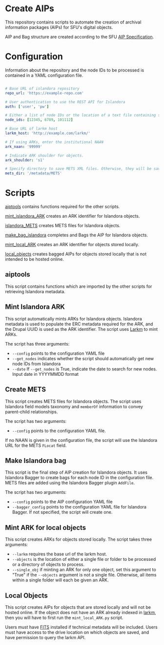 # Create AIPs

This repository contains scripts to automate the creation of archival information packages (AIPs) for SFU's digital
objects.

AIP and Bag structure are created according to the SFU [AIP Specification](https://github.com/kpoloney/aip_spec).

# Configuration

Information about the repository and the node IDs to be processed is contained in a YAML configuration file.

```yaml

# Base URL of islandora repository
repo_url: 'https://example-repo.com'

# User authentication to use the REST API for Islandora
auth: ['user', 'pw']

# Either a list of node IDs or the location of a text file containing space-separated node IDs.
node_ids: [12345, 6789, 101112]

# Base URL of larkm host
larkm_host: 'http://example.com/larkm/'

# If using ARKs, enter the institutional NAAN
ark_naan: '99999'

# Indicate ARK shoulder for objects.
ark_shoulder: 's1'

# Specify directory to save METS XML files. Otherwise, they will be saved in the same folder as the script. 
mets_dir: '/metadata/METS'

```

# Scripts

[aiptools](#aiptools) contains functions required for the other scripts. 

[mint_islandora_ARK](#mint-islandora-ark) creates an ARK identifier for Islandora objects.

[islandora_METS](#create-mets) creates METS files for Islandora objects. 

[make_bag_islandora](#make-islandora-bag) completes and Bags the AIP for Islandora objects.

[mint_local_ARK](#mint-ark-for-local-objects) creates an ARK identifier for objects stored locally.

[local_objects](#local-objects) creates bagged AIPs for objects stored locally that is not intended to be hosted online.

## aiptools

This script contains functions which are imported by the other scripts for retrieving Islandora metadata. 

## Mint Islandora ARK

This script automatically mints ARKs for Islandora objects. Islandora metadata is used to populate the ERC metadata
required for the ARK, and the Drupal UUID is used as the ARK identifier. The script uses 
[Larkm](https://github.com/mjordan/larkm) to mint ARKs. 

The script has three arguments:
- `--config` points to the configuration YAML file
- `--get_nodes` indicates whether the script should automatically get new node IDs from Islandora
- `--date` If `--get_nodes` is True, indicate the date to search for new nodes. Input date in YYYYMMDD format

## Create METS

This script creates METS files for Islandora objects. The script uses Islandora field models taxonomy and `memberOf`
information to convey parent-child relationships.

The script has two arguments: 
- `--config` points to the configuration YAML file.

If no NAAN is given in the configuration file, the script will use the Islandora URL for the METS `FLocat` field.

## Make Islandora bag

This script is the final step of AIP creation for Islandora objects. It uses Islandora Bagger to create bags for 
each node ID in the configuration file. METS files are added using the Islandora Bagger plugin `AddFile`.

The script has two arguments:
- `--config` points to the AIP configuration YAML file
- `--bagger_config` points to the configuration YAML file for Islandora Bagger. If not specified, the script will 
  create one.

## Mint ARK for local objects

This script creates ARKs for objects stored locally. The script takes three arguments:
- `--larkm` requires the base url of the larkm host.
- `--objects` is the location of either a single file or folder to be processed or a directory of objects to process.
- `--single_obj` if minting an ARK for only one object, set this argument to "True" if the `--objects` argument is not 
  a single file. Otherwise, all items within a single folder will each be given an ARK.

## Local Objects

This script creates AIPs for objects that are stored locally and will not be hosted online. If the object does not
have an ARK already indexed in [larkm](https://github.com/mjordan/larkm), then you will have to first run the 
`mint_local_ARK.py` script.

Users must have [FITS](https://projects.iq.harvard.edu/fits/get-started-using-fits) installed if technical metadata will
be included. Users must have access to the drive location on which objects are saved, and have permission to query the
larkm API.
